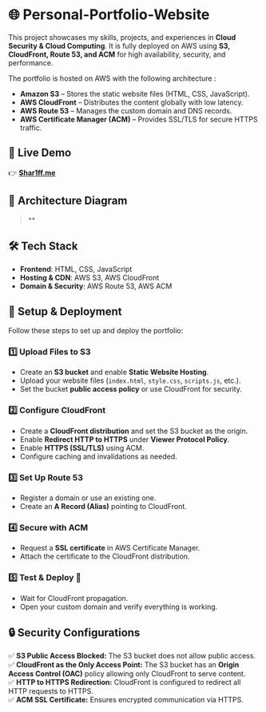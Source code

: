 # 🌐 Personal-Portfolio-Website

This project showcases my skills, projects, and experiences in **Cloud Security &amp; Cloud Computing**. It is fully deployed on AWS using **S3, CloudFront, Route 53, and ACM** for high availability, security, and performance.

The portfolio is hosted on AWS with the following architecture :

- **Amazon S3** – Stores the static website files (HTML, CSS, JavaScript).
- **AWS CloudFront** – Distributes the content globally with low latency.
- **AWS Route 53** – Manages the custom domain and DNS records.
- **AWS Certificate Manager (ACM)** – Provides SSL/TLS for secure HTTPS traffic.


## 🔗 Live Demo

👉 **[Shar1ff.me](https://shar1ff.me)**

## 📸 Architecture Diagram

> **

## 🛠️ Tech Stack

- **Frontend**: HTML, CSS, JavaScript  
- **Hosting & CDN**: AWS S3, AWS CloudFront  
- **Domain & Security**: AWS Route 53, AWS ACM

## 🔧 Setup & Deployment

Follow these steps to set up and deploy the portfolio:

### 1️⃣ Upload Files to S3
- Create an **S3 bucket** and enable **Static Website Hosting**.
- Upload your website files (`index.html`, `style.css`, `scripts.js`, etc.).
- Set the bucket **public access policy** or use CloudFront for security.

### 2️⃣ Configure CloudFront
- Create a **CloudFront distribution** and set the S3 bucket as the origin.
- Enable **Redirect HTTP to HTTPS** under **Viewer Protocol Policy**.
- Enable **HTTPS (SSL/TLS)** using ACM.
- Configure caching and invalidations as needed.

### 3️⃣ Set Up Route 53
- Register a domain or use an existing one.
- Create an **A Record (Alias)** pointing to CloudFront.

### 4️⃣ Secure with ACM
- Request a **SSL certificate** in AWS Certificate Manager.
- Attach the certificate to the CloudFront distribution.

### 5️⃣ Test & Deploy 🚀
- Wait for CloudFront propagation.
- Open your custom domain and verify everything is working.

## 🔒 Security Configurations  

✅ **S3 Public Access Blocked:** The S3 bucket does not allow public access.  
✅ **CloudFront as the Only Access Point:** The S3 bucket has an **Origin Access Control (OAC)** policy allowing only CloudFront to serve content.  
✅ **HTTP to HTTPS Redirection:** CloudFront is configured to redirect all HTTP requests to HTTPS.  
✅ **ACM SSL Certificate:** Ensures encrypted communication via HTTPS. 

